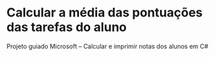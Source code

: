 # Calcular a média das pontuações das tarefas do aluno
Projeto guiado Microsoft – Calcular e imprimir notas dos alunos em C#
